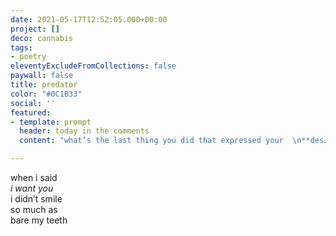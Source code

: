 ```yaml
---
date: 2021-05-17T12:52:05.000+00:00
project: []
deco: cannabis
tags:
- poetry
eleventyExcludeFromCollections: false
paywall: false
title: predator
color: "#0C1B33"
social: ''
featured:
- template: prompt
  header: today in the comments
  content: "what’s the last thing you did that expressed your  \n**desire?**"

---
```

when i said  
_i want you_  
i didn’t smile  
so much as  
bare my teeth